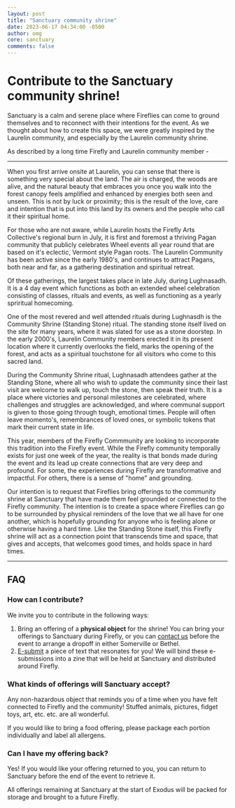 ```yaml
---
layout: post
title: "Sanctuary community shrine"
date: 2023-06-17 04:34:00 -0500
author: omg
core: sanctuary
comments: false
---
```


# Contribute to the Sanctuary community shrine!

Sanctuary is a calm and serene place where Fireflies can come to ground themselves and to reconnect with their intentions for the event. As we thought about how to create this space, we were greatly inspired by the Laurelin community, and especially by the Laurelin community shrine.

As described by a long time Firefly and Laurelin community member -

---
When you first arrive onsite at Laurelin, you can sense that there is something very special about the land. The air is charged, the woods are alive, and the natural beauty that embraces you once you walk into the forest canopy feels amplified and enhanced by energies both seen and unseen. This is not by luck or proximity; this is the result of the love, care and intention that is put into this land by its owners and the people who call it their spiritual home.

For those who are not aware, while Laurelin hosts the Firefly Arts Collective's regional burn in July, it is first and foremost a thriving Pagan community that publicly celebrates Wheel events all year round that are based on it's eclectic, Vermont style Pagan roots.  The Laurelin Community has been active since the early 1980's, and continues to attract Pagans, both near and far, as a gathering destination and spiritual retreat. 

Of these gatherings, the largest takes place in late July, during Lughnasadh. It is a 4 day event which functions as both an extended wheel celebration consisting of classes, rituals and events, as well as functioning as a yearly spriritual homecoming. 

One of the most revered and well attended rituals during Lughnasdh is the Community Shrine (Standing Stone) ritual. The standing stone itself lived on the site for many years, where it was slated for use as a stone doorstep. In the early 2000's, Laurelin Community members erected it in its present location where it currently overlooks the field,  marks the opening of the forest, and acts as a spiritual touchstone for all visitors who come to this sacred land.

During the Community Shrine ritual, Lughnasadh attendees gather at the Standing Stone, where all who wish to update the community since their last visit are welcome to walk up, touch the stone, then speak their truth. It is a place where victories and personal milestones are celebrated, where challenges and struggles are acknowledged, and where communal support is given to those going through tough, emotional times. People will often leave momento's, remembrances of loved ones, or  symbolic tokens that mark their current state in life.

This year, members of the Firefly Commmunity are looking to incorporate this tradition into the Firefly event. While the Firefly community temporally exists for just one week of the year, the reality is that bonds made during the event and its lead up create connections that are very deep and profound. For some, the experiences during Firefly are transformative and impactful.  For others, there is a sense of "home" and grounding.

Our intention is to request that Fireflies bring offerings to the community shrine at Sanctuary that have made them feel grounded or connected to the Firefly community. The intention is to create a space where Fireflies can go to be surrounded by physical reminders of the love that we all have for one another, which is hopefully grounding for anyone who is feeling alone or otherwise having a hard time. Like the Standing Stone itself, this Firefly shrine will act as a connection point that transcends time and space, that gives and accepts, that welcomes good times, and holds space in hard times.

---

## FAQ

### How can I contribute?

We invite you to contribute in the following ways:

1. Bring an offering of a **physical object** for the shrine! You can bring your offerings to Sanctuary during Firefly, or you can [contact us](mailto:sanctuary@fireflyartscollective.org) before the event to arrange a dropoff in either Somerville or Bethel.
2. [E-submit](/firefly-safety/sanctuary_shrine.html) a piece of text that resonates for you! We will bind these e-submissions into a zine that will be held at Sanctuary and distributed around Firefly.

### What kinds of offerings will Sanctuary accept?
Any non-hazardous object that reminds you of a time when you have felt connected to Firefly and the community! Stuffed animals, pictures, fidget toys, art, etc. etc. are all wonderful.

If you would like to bring a food offering, please package each portion individually and label all allergens.

### Can I have my offering back?
Yes! If you would like your offering returned to you, you can return to Sanctuary before the end of the event to retrieve it.

All offerings remaining at Sanctuary at the start of Exodus will be packed for storage and brought to a future Firefly.

